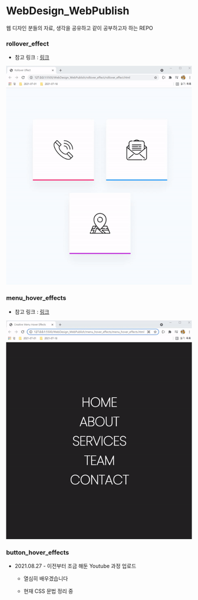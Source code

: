 # WebDesign_WebPublish
웹 디자인 분들의 자료, 생각을 공유하고 같이 공부하고자 하는 REPO

### rollover_effect 

- 참고 링크 : [링크](https://www.youtube.com/watch?time_continue=15&v=fs-kz0aCraE&feature=emb_logo)

![rollover effect](./readme_assets/rollover_effect.gif)

### menu_hover_effects

- 참고 링크 : [링크](https://www.youtube.com/watch?v=TPh8fLeahqM)

![menu_hover_effects](./readme_assets/menu_hover_effects.gif)

### button_hover_effects 

- 2021.08.27 - 이전부터 조금 해둔 Youtube 과정 업로드 

    - 열심히 배우겠습니다

    - 현재 CSS 문법 정리 중 